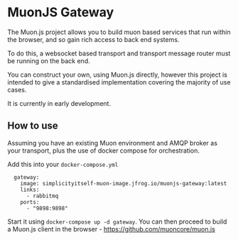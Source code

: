 # MuonJS Gateway

The Muon.js project allows you to build muon based services that run within the browser, and so gain rich access to back end systems.

To do this, a websocket based transport and transport message router must be running on the back end.

You can construct your own, using Muon.js directly, however this project is intended to give a standardised implementation covering the majority of use cases.

It is currently in early development.

## How to use

Assuming you have an existing Muon environment and AMQP broker as your transport, plus the use of docker compose for orchestration.

Add this into your `docker-compose.yml`

```
  gateway:
    image: simplicityitself-muon-image.jfrog.io/muonjs-gateway:latest
    links:
      - rabbitmq
    ports:
      - "9898:9898"
```

Start it using `docker-compose up -d gateway`. You can then proceed to build a Muon.js client in the browser - https://github.com/muoncore/muon.js
